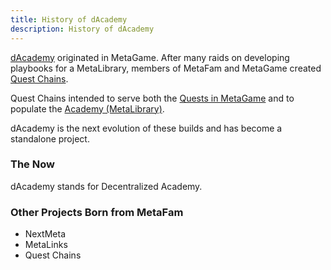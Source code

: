 ```yaml
---
title: History of dAcademy
description: History of dAcademy
---
```


[dAcademy](https://dacade.my/#/) originated in MetaGame.  After many raids on developing playbooks for a MetaLibrary, members of MetaFam and MetaGame created [Quest Chains](/stack/questchains).

Quest Chains intended to serve both the [Quests in MetaGame](https://github.com/MetaFam/TheGame/tree/master/packages/web/components/Quest) and to populate the [Academy (MetaLibrary)](https://github.com/MetaFam/TheGame/blob/master/packages/web/pages/academy/index.tsx).

dAcademy is the next evolution of these builds and has become a standalone project.

### The Now

dAcademy stands for Decentralized Academy.

### Other Projects Born from MetaFam
- NextMeta
- MetaLinks
- Quest Chains